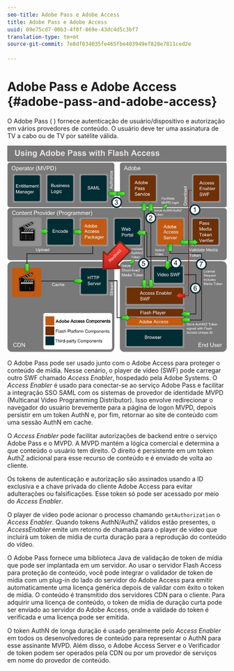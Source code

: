 ```yaml
---
seo-title: Adobe Pass e Adobe Access
title: Adobe Pass e Adobe Access
uuid: 09e75cd7-00b3-4f0f-869e-43dc4d5c3bf7
translation-type: tm+mt
source-git-commit: 7e8df034035fe465fbe403949ef828e7811ced2e

---
```



# Adobe Pass e Adobe Access {#adobe-pass-and-adobe-access}

O Adobe Pass ( [](https://www.adobe.com/products/adobepass/)) fornece autenticação de usuário/dispositivo e autorização em vários provedores de conteúdo. O usuário deve ter uma assinatura de TV a cabo ou de TV por satélite válida.

<!--<a id="fig_cln_bc2_44"></a>-->

![](assets/AdobePass_web.png)

O Adobe Pass pode ser usado junto com o Adobe Access para proteger o conteúdo de mídia. Nesse cenário, o player de vídeo (SWF) pode carregar outro SWF chamado *Access Enabler*, hospedado pela Adobe Systems. O *Access Enabler* é usado para conectar-se ao serviço Adobe Pass e facilitar a integração SSO SAML com os sistemas de provedor de identidade MVPD (Multicanal Video Programming Distributor). Isso envolve redirecionar o navegador do usuário brevemente para a página de logon MVPD, depois persistir em um token AuthN e, por fim, retornar ao site de conteúdo com uma sessão AuthN em cache.

O *Access Enabler* pode facilitar autorizações de backend entre o serviço Adobe Pass e o MVPD. A MVPD mantém a lógica comercial e determina a que conteúdo o usuário tem direito. O direito é persistente em um token AuthZ adicional para esse recurso de conteúdo e é enviado de volta ao cliente.

Os tokens de autenticação e autorização são assinados usando a ID exclusiva e a chave privada do cliente Adobe Access para evitar adulterações ou falsificações. Esse token só pode ser acessado por meio do *Access Enabler*.

O player de vídeo pode acionar o processo chamando `getAuthorization` o *Access Enabler*. Quando tokens AuthN/AuthZ válidos estão presentes, o *AccessEnabler* emite um retorno de chamada para o player de vídeo que incluirá um token de mídia de curta duração para a reprodução do conteúdo do vídeo.

O Adobe Pass fornece uma biblioteca Java de validação de token de mídia que pode ser implantada em um servidor. Ao usar o servidor Flash Access para proteção de conteúdo, você pode integrar o validador de token de mídia com um plug-in do lado do servidor do Adobe Access para emitir automaticamente uma licença genérica depois de validar com êxito o token de mídia. O conteúdo é transmitido dos servidores CDN para o cliente. Para adquirir uma licença de conteúdo, o token de mídia de duração curta pode ser enviado ao servidor do Adobe Access, onde a validade do token é verificada e uma licença pode ser emitida.

O token AuthN de longa duração é usado geralmente pelo *Access Enabler* em todos os desenvolvedores de conteúdo para representar o AuthN para esse assinante MVPD. Além disso, o Adobe Access Server e o Verificador de token podem ser operados pela CDN ou por um provedor de serviços em nome do provedor de conteúdo.
